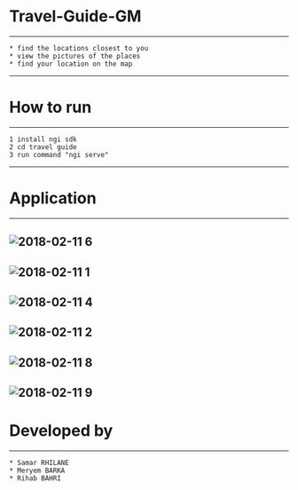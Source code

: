 # Travel-Guide-GM
---
```
* find the locations closest to you
* view the pictures of the places
* find your location on the map
```
---
# How to run
---
```
1 install ngi sdk 
2 cd travel guide
3 run command "ngi serve"
```
---
# Application
---
![2018-02-11 6](https://user-images.githubusercontent.com/29365707/36069399-acf21fb8-0ee0-11e8-9eba-7368a75446c2.png)
---
![2018-02-11 1](https://user-images.githubusercontent.com/29365707/36069386-7b675670-0ee0-11e8-86ae-10c6ea190382.png)
---
![2018-02-11 4](https://user-images.githubusercontent.com/29365707/36069392-940c4c1c-0ee0-11e8-8a4d-9ab1dbeafad8.png)
---
![2018-02-11 2](https://user-images.githubusercontent.com/29365707/36069402-cc55d480-0ee0-11e8-965a-67a2a29798b8.png)
---
![2018-02-11 8](https://user-images.githubusercontent.com/29365707/36069411-f5448f8a-0ee0-11e8-935b-02cbb9b324e7.png)
---
![2018-02-11 9](https://user-images.githubusercontent.com/29365707/36069414-04d483d8-0ee1-11e8-94c9-2da002b37d76.png)
---
# Developed by
---
```
* Samar RHILANE
* Meryem BARKA
* Rihab BAHRI
```
